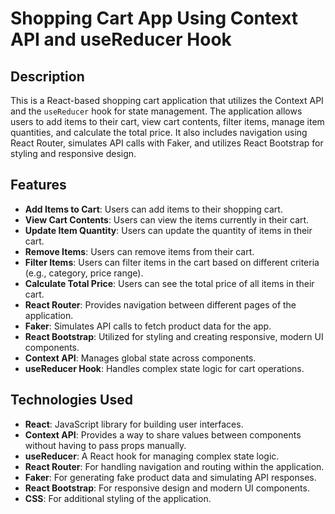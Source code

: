 # Shopping Cart App Using Context API and useReducer Hook

## Description

This is a React-based shopping cart application that utilizes the Context API and the `useReducer` hook for state management. The application allows users to add items to their cart, view cart contents, filter items, manage item quantities, and calculate the total price. It also includes navigation using React Router, simulates API calls with Faker, and utilizes React Bootstrap for styling and responsive design.

## Features

- **Add Items to Cart**: Users can add items to their shopping cart.
- **View Cart Contents**: Users can view the items currently in their cart.
- **Update Item Quantity**: Users can update the quantity of items in their cart.
- **Remove Items**: Users can remove items from their cart.
- **Filter Items**: Users can filter items in the cart based on different criteria (e.g., category, price range).
- **Calculate Total Price**: Users can see the total price of all items in their cart.
- **React Router**: Provides navigation between different pages of the application.
- **Faker**: Simulates API calls to fetch product data for the app.
- **React Bootstrap**: Utilized for styling and creating responsive, modern UI components.
- **Context API**: Manages global state across components.
- **useReducer Hook**: Handles complex state logic for cart operations.

## Technologies Used

- **React**: JavaScript library for building user interfaces.
- **Context API**: Provides a way to share values between components without having to pass props manually.
- **useReducer**: A React hook for managing complex state logic.
- **React Router**: For handling navigation and routing within the application.
- **Faker**: For generating fake product data and simulating API responses.
- **React Bootstrap**: For responsive design and modern UI components.
- **CSS**: For additional styling of the application.

